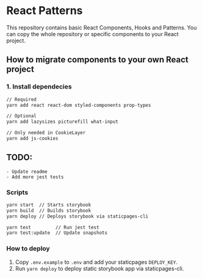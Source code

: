 # React Patterns

This repository contains basic React Components, Hooks and Patterns. You can copy the whole repository or specific components to your React project.

## How to migrate components to your own React project

### 1. Install dependecies

```sh
// Required
yarn add react react-dom styled-components prop-types

// Optional
yarn add lazysizes picturefill what-input

// Only needed in CookieLayer
yarn add js-cookies
```

## TODO:

    - Update readme
    - Add more jest tests

### Scripts

```sh
yarn start  // Starts storybook
yarn build  // Builds storybook
yarn deploy // Deploys storybook via staticpages-cli

yarn test         // Run jest test
yarn test:update  // Update snapshots

```

### How to deploy

1. Copy `.env.example` to `.env` and add your staticpages `DEPLOY_KEY`.
2. Run `yarn deploy` to deploy static storybook app via staticpages-cli.

